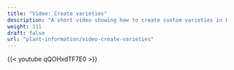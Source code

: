 ```yaml
---
title: "Video: Create varieties"
description: "A short video showing how to create custom varieties in Planter"
weight: 311
draft: false
url: "plant-information/video-create-varieties"
---
```


{{< youtube qQOHxdTF7E0 >}}
